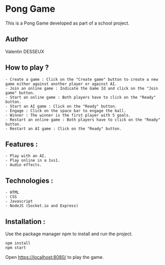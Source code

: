 # Pong Game

This is a Pong Game developed as part of a school project.

## Author

Valentin DESSEUX

## How to play ?

	- Create a game : Click on the "Create game" button to create a new game either against another player or against AI.
	- Join an online game : Indicate the Game Id and click on the "Join game" button.
	- Start an online game : Both players have to click on the "Ready" button.
	- Start an AI game : Click on the "Ready" button.
	- Engage : Click on the space bar to engage the ball.
	- Winner : The winner is the first player with 5 goals.
	- Restart an online game : Both players have to click on the "Ready" button.
	- Restart an AI game : Click on the "Ready" button.

## Features :

	- Play with an AI.
	- Play online in a 1vs1.
	- Audio effects.

## Technologies :

	- HTML
	- CSS
	- Javascript
	- NodeJS (Socket.io and Express)

## Installation :

Use the package manager npm to install and run the project.

	npm install
	npm start

Open [https://localhost:8080/](https://localhost:8080/) to play the game.
